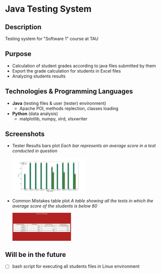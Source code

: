 # Java Testing System

## Description
Testing system for "Software 1" course at TAU

## Purpose
- Calculation of student grades according to java files submitted by them
- Export the grade calculation for students in Excel files
- Analyzing students results

## Technologies & Programming Languages
- **Java** (testing files & user (tester) environment)
  - Apache POI, methods replection, classes loading
- **Python** (data analysis)
  - matplotlib, numpy, xlrd, xlsxwriter
  
  
## Screenshots
- Tester Results bars plot
*Each bar represents an average score in a test conducted in question*
  
  <img src="/screenshots/Figure_1.png" width="50%" height="50%">

- Common Mistakes table plot
*A table showing all the tests in which the average score of the students is below 80*
  
  <img src="/screenshots/Figure_2.png" width="40%" height="40%">


## Will be in the future
- [ ] bash script for executing all students files in Linux environment
